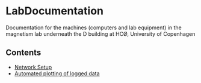 # LabDocumentation

Documentation for the machines (computers and lab equipment) in the magnetism lab underneath the D building at HCØ, University of Copenhagen

## Contents

* [Network Setup](NetworkSetup.md)
* [Automated plotting of logged data](Plotting.md)